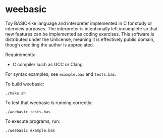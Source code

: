 # weebasic

Toy BASIC-like language and interpreter implemented in C for study or interview purposes. The interpreter is intentionally left incomplete so that new features can be implemented as coding exercises. This software is distributed under the Unlicense, meaning it is effectively public domain, though crediting the author is appreciated.

Requirements:
- C compiler such as GCC or Clang

For syntax examples, see `example.bas` and `tests.bas`.

To build weebasic:

```
./make.sh
```

To test that weebasic is running correctly:

```
./weebasic tests.bas
```

To execute programs, run:

```
./weebasic example.bas
```

